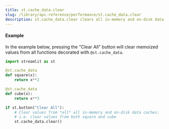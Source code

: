 ```yaml
---
title: st.cache_data.clear
slug: /library/api-reference/performance/st.cache_data.clear
description: st.cache_data.clear clears all in-memory and on-disk data caches.
---
```


<Autofunction function="streamlit.cache_data.clear" />

#### Example

In the example below, pressing the "Clear All" button will clear memoized values from all functions decorated with `@st.cache_data`.

```python
import streamlit as st

@st.cache_data
def square(x):
    return x**2

@st.cache_data
def cube(x):
    return x**3

if st.button("Clear All"):
    # Clear values from *all* all in-memory and on-disk data caches:
    # i.e. clear values from both square and cube
    st.cache_data.clear()
```
